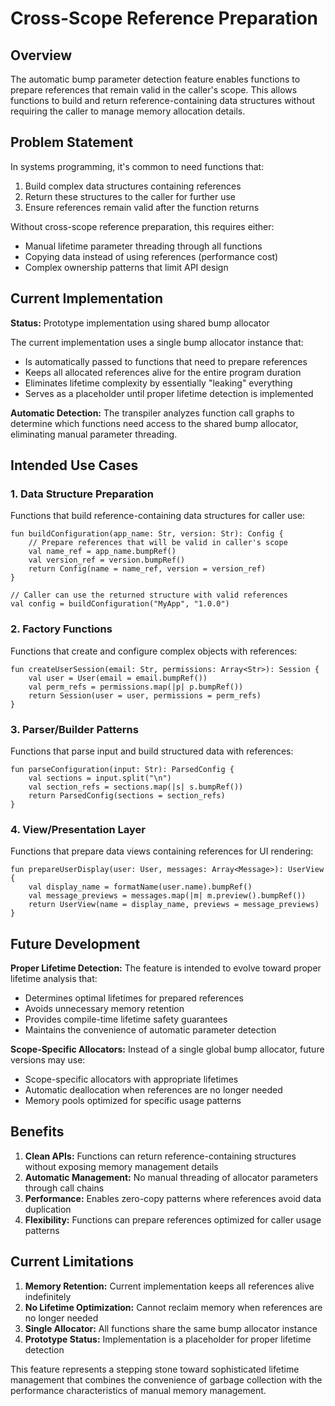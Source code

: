 # Cross-Scope Reference Preparation

## Overview

The automatic bump parameter detection feature enables functions to prepare references that remain valid in the caller's scope. This allows functions to build and return reference-containing data structures without requiring the caller to manage memory allocation details.

## Problem Statement

In systems programming, it's common to need functions that:
1. Build complex data structures containing references
2. Return these structures to the caller for further use
3. Ensure references remain valid after the function returns

Without cross-scope reference preparation, this requires either:
- Manual lifetime parameter threading through all functions
- Copying data instead of using references (performance cost)
- Complex ownership patterns that limit API design

## Current Implementation

**Status:** Prototype implementation using shared bump allocator

The current implementation uses a single bump allocator instance that:
- Is automatically passed to functions that need to prepare references
- Keeps all allocated references alive for the entire program duration
- Eliminates lifetime complexity by essentially "leaking" everything
- Serves as a placeholder until proper lifetime detection is implemented

**Automatic Detection:** The transpiler analyzes function call graphs to determine which functions need access to the shared bump allocator, eliminating manual parameter threading.

## Intended Use Cases

### 1. Data Structure Preparation
Functions that build reference-containing data structures for caller use:

```veltrano
fun buildConfiguration(app_name: Str, version: Str): Config {
    // Prepare references that will be valid in caller's scope
    val name_ref = app_name.bumpRef()
    val version_ref = version.bumpRef()
    return Config(name = name_ref, version = version_ref)
}

// Caller can use the returned structure with valid references
val config = buildConfiguration("MyApp", "1.0.0")
```

### 2. Factory Functions
Functions that create and configure complex objects with references:

```veltrano
fun createUserSession(email: Str, permissions: Array<Str>): Session {
    val user = User(email = email.bumpRef())
    val perm_refs = permissions.map(|p| p.bumpRef())
    return Session(user = user, permissions = perm_refs)
}
```

### 3. Parser/Builder Patterns
Functions that parse input and build structured data with references:

```veltrano
fun parseConfiguration(input: Str): ParsedConfig {
    val sections = input.split("\n")
    val section_refs = sections.map(|s| s.bumpRef())
    return ParsedConfig(sections = section_refs)
}
```

### 4. View/Presentation Layer
Functions that prepare data views containing references for UI rendering:

```veltrano
fun prepareUserDisplay(user: User, messages: Array<Message>): UserView {
    val display_name = formatName(user.name).bumpRef()
    val message_previews = messages.map(|m| m.preview().bumpRef())
    return UserView(name = display_name, previews = message_previews)
}
```

## Future Development

**Proper Lifetime Detection:** The feature is intended to evolve toward proper lifetime analysis that:
- Determines optimal lifetimes for prepared references
- Avoids unnecessary memory retention
- Provides compile-time lifetime safety guarantees
- Maintains the convenience of automatic parameter detection

**Scope-Specific Allocators:** Instead of a single global bump allocator, future versions may use:
- Scope-specific allocators with appropriate lifetimes
- Automatic deallocation when references are no longer needed
- Memory pools optimized for specific usage patterns

## Benefits

1. **Clean APIs:** Functions can return reference-containing structures without exposing memory management details
2. **Automatic Management:** No manual threading of allocator parameters through call chains
3. **Performance:** Enables zero-copy patterns where references avoid data duplication
4. **Flexibility:** Functions can prepare references optimized for caller usage patterns

## Current Limitations

1. **Memory Retention:** Current implementation keeps all references alive indefinitely
2. **No Lifetime Optimization:** Cannot reclaim memory when references are no longer needed
3. **Single Allocator:** All functions share the same bump allocator instance
4. **Prototype Status:** Implementation is a placeholder for proper lifetime detection

This feature represents a stepping stone toward sophisticated lifetime management that combines the convenience of garbage collection with the performance characteristics of manual memory management.
